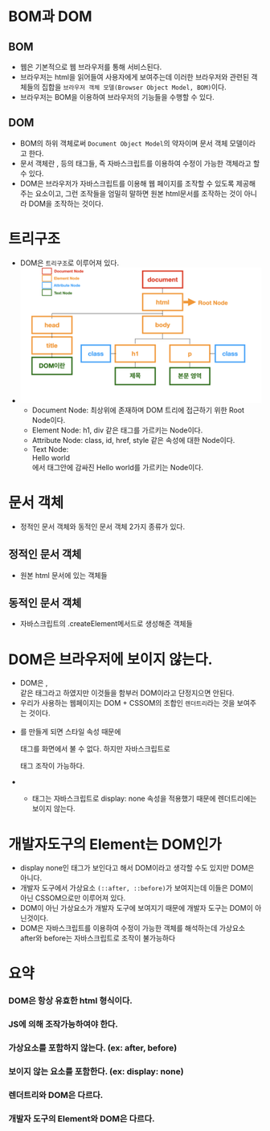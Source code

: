 # BOM과 DOM
## BOM
- 웹은 기본적으로 웹 브라우저를 통해 서비스된다.
- 브라우저는 html을 읽어들여 사용자에게 보여주는데 이러한 브라우저와 관련된 객체들의 집합을 `브라우저 객체 모델(Browser Object Model, BOM)`이다.
- 브라우저는 BOM을 이용하여 브라우저의 기능들을 수행할 수 있다.

## DOM
- BOM의 하위 객체로써 `Document Object Model`의 약자이며 문서 객체 모델이라고 한다.
- 문서 객체란 <html>, <body>등의 태그들, 즉 자바스크립트를 이용하여 수정이 가능한 객체라고 할 수 있다.
- DOM은 브라우저가 자바스크립트를 이용해 웹 페이지를 조작할 수 있도록 제공해주는 요소이고, 그런 조작들을 엄밀히 말하면 원본 html문서를 조작하는 것이 아니라 DOM을 조작하는 것이다.

# 트리구조
- DOM은 `트리구조`로 이루어져 있다. 
- ![DOM 트리구조](https://github.com/juuunobae/TIL/blob/main/Javascript/스크린샷%202021-03-10%20오전%2010.42.09.png)
  - Document Node: 최상위에 존재하며 DOM 트리에 접근하기 위한 Root Node이다.
  - Element Node: h1, div 같은 태그를 가르키는 Node이다.
  - Attribute Node: class, id, href, style 같은 속성에 대한 Node이다.
  - Text Node: <div>Hello world</div>에서 태그안에 감싸진 Hello world를 가르키는 Node이다.

# 문서 객체
- 정적인 문서 객체와 동적인 문서 객체 2가지 종류가 있다.

## 정적인 문서 객체
- 원본 html 문서에 있는 객체들

## 동적인 문서 객체
- 자바스크립트의 .createElement메서드로 생성해준 객체들

# DOM은 브라우저에 보이지 않는다.
- DOM은 <html>, <div> 같은 태그라고 하였지만 이것들을 함부러 DOM이라고 단정지으면 안된다.
- 우리가 사용하는 웹페이지는 DOM + CSSOM의 조합인 `렌더트리`라는 것을 보여주는 것이다.
  </br></br>
- <p style='display:none'>Hello</p>를 만들게 되면 스타일 속성 때문에 <p>태그를 화면에서 불 수 없다. 하지만 자바스크립트로 <p>태그 조작이 가능하다.
- ![]()
  - <p>태그는 자바스크립트로 display: none 속성을 적용했기 때문에 렌더트리에는 보이지 않는다.

# 개발자도구의 Element는 DOM인가
- display none인 태그가 보인다고 해서 DOM이라고 생각할 수도 있지만 DOM은 아니다.
- 개발자 도구에서 가상요소 `(::after, ::before)`가 보여지는데 이들은 DOM이 아닌 CSSOM으로만 이루어져 있다.
- DOM이 아닌 가상요소가 개발자 도구에 보여지기 때문에 개발자 도구는 DOM이 아닌것이다.
- DOM은 자바스크립트를 이용하여 수정이 가능한 객체를 해석하는데 가상요소 after와 before는 자바스크립트로 조작이 불가능하다

# 요약
### DOM은 항상 유효한 html 형식이다.
### JS에 의해 조작가능하여야 한다.
### 가상요소를 포함하지 않는다. (ex: after, before)
### 보이지 않는 요소를 포함한다. (ex: display: none)
### 렌더트리와 DOM은 다르다.
### 개발자 도구의 Element와 DOM은 다르다.
